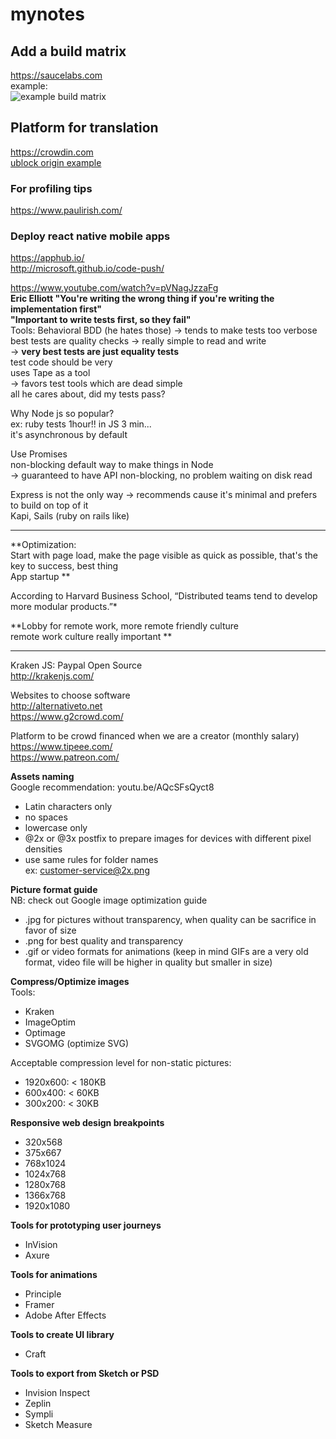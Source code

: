 # mynotes

## Add a build matrix

https://saucelabs.com  
example:  
![example build matrix](https://saucelabs.com/browser-matrix/js-cookie.svg "example build matrix saucelabs.com")

## Platform for translation
https://crowdin.com  
[ublock origin example](https://crowdin.com/project/ublock)

### For profiling tips
https://www.paulirish.com/

### Deploy react native mobile apps
https://apphub.io/  
http://microsoft.github.io/code-push/

https://www.youtube.com/watch?v=pVNagJzzaFg  
**Eric Elliott
"You're writing the wrong thing if you're writing the implementation first"  
"Important to write tests first, so they fail"**  
Tools: Behavioral BDD (he hates those) -> tends to make tests too verbose  
best tests are quality checks -> really simple to read and write  
-> **very best tests are just equality tests**    
test code should be very  
uses Tape as a tool  
-> favors test tools which are dead simple  
all he cares about, did my tests pass?  

Why Node js so popular?  
ex: ruby tests 1hour!! in JS 3 min...  
it's asynchronous by default  

Use Promises  
non-blocking default way to make things in Node  
-> guaranteed to have API non-blocking, no problem waiting on disk read  

Express is not the only way -> recommends cause it's minimal and prefers to build on top of it  
Kapi, Sails (ruby on rails like)  

-------------
**Optimization:  
Start with page load, make the page visible as quick as possible, that's the key to success, best thing  
App startup  **

According to Harvard Business School, “Distributed teams tend to develop more modular products.”*

**Lobby for remote work, more remote friendly culture  
remote work culture really important  **

------------

Kraken JS: Paypal Open Source  
http://krakenjs.com/  

Websites to choose software  
http://alternativeto.net  
https://www.g2crowd.com/

Platform to be crowd financed when we are a creator (monthly salary)
https://www.tipeee.com/  
https://www.patreon.com/

**Assets naming**  
Google recommendation: youtu.be/AQcSFsQyct8  
- Latin characters only  
- no spaces  
- lowercase only  
- @2x or @3x postfix to prepare images for devices with different pixel densities  
- use same rules for folder names  
ex: customer-service@2x.png  

**Picture format guide**  
NB: check out Google image optimization guide  
- .jpg for pictures without transparency, when quality can be sacrifice in favor of size  
- .png for best quality and transparency  
- .gif or video formats for animations (keep in mind GIFs are a very old format, video file will be higher in quality but smaller in size)  


**Compress/Optimize images**  
Tools:  
- Kraken  
- ImageOptim  
- Optimage  
- SVGOMG (optimize SVG)  

Acceptable compression level for non-static pictures:  
- 1920x600: < 180KB  
- 600x400: < 60KB
- 300x200: < 30KB  

**Responsive web design breakpoints**  
- 320x568  
- 375x667  
- 768x1024  
- 1024x768  
- 1280x768  
- 1366x768  
- 1920x1080  

**Tools for prototyping user journeys**  
- InVision  
- Axure  

**Tools for animations**  
- Principle  
- Framer  
- Adobe After Effects  

**Tools to create UI library**
- Craft  

**Tools to export from Sketch or PSD**
- Invision Inspect  
- Zeplin  
- Sympli  
- Sketch Measure  




